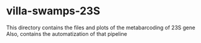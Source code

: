 # villa-swamps-23S
This directory contains the files and plots of the metabarcoding of 23S gene
Also, contains the automatization of that pipeline
